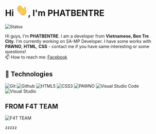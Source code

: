 <h1> Hi <img src="https://raw.githubusercontent.com/ABSphreak/ABSphreak/master/gifs/Hi.gif" width="40px" />, I'm PHATBENTRE</h1>

<p>
  <img alt="Status" src="https://img.shields.io/badge/gender-%F0%9F%A4%B5-lightgrey" />
</p>

Hi guys, I'm **PHATBENTRE**. I am a developer from **Vietnamese, Ben Tre City**. I'm currently working on SA-MP Developer.
I have some works with **PAWNO**, **HTML**, **CSS** - contact me if you have same interesting or some questions!
</br>📫 How to reach me: <a href="https://www.facebook.com/F4TVN/">Facebook</a>

<h2>🚀 Technologies</h2>
<p>
  <img alt="Git" src="https://img.shields.io/badge/-Git-ff8438?style=flat-square&logo=git&logoColor=white" />
  <img alt="Github" src="https://img.shields.io/badge/-Github-2e2e2e?style=flat-square&logo=github&logoColor=white" />
  <img alt="HTML5" src="https://img.shields.io/badge/-HTML5-E34F26?style=flat-square&logo=html5&logoColor=white" />
  <img alt="CSS3" src="https://img.shields.io/badge/-CSS3-1572B6?style=flat-square&logo=css3&logoColor=white" />
  <img alt="PAWNO" src="https://img.shields.io/badge/Pawno-RED?style=flat-square&logoColor=white" />
  <img alt="Visual Studio Code" src="https://img.shields.io/badge/-Visual Studio Code-0078d7?style=flat-square&logo=visual-studio-code&logoColor=white" />
  <img alt="Visual Studio" src="https://img.shields.io/badge/-Visual Studio-5d2b90?style=flat-square&logo=visual-studio&logoColor=white" />
</p>

<h2> FROM F4T TEAM</h2>
<p>
  <img src="https://media.discordapp.net/attachments/816636507712258081/853112071684489246/logo.png?width=640&height=630" alt="F4T TEAM" />
</p>
 

<!--
**PHATBENTRE/PHATBENTRE** is a ✨ _special_ ✨ repository because its `README.md` (this file) appears on your GitHub profile.

Here are some ideas to get you started:

- 🔭 I’m currently working on ...
- 🌱 I’m currently learning ...
- 👯 I’m looking to collaborate on ...
- 🤔 I’m looking for help with ...
- 💬 Ask me about ...
- 📫 How to reach me: ...
- 😄 Pronouns: ...
- ⚡ Fun fact: ...
-->
zzzzz
